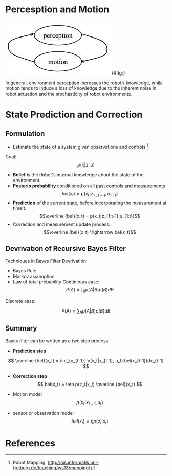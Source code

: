 

# Percesption and Motion


![Percesption and Motion](assets/markdown-img-paste-20190130094056995.png){#fig:}

In general, environment perception increases the robot’s
knowledge, while motion tends to induce a loss of knowledge
due to the inherent noise in robot actuation and the stochasticity
of robot environments.

# State Prediction and Correction
## Formulation
- Estimate the state of a system given observations and controls [^Robot-Mapping]

Goal: $$p(x|z, u)$$


- **Belief** is the Robot's internal knowledge about the state of the environment.
- **Posterio probability** conditioned on all past controls and measurements
$$bel(x_t)=p(x_t|z_{1:t-1}, u_{1:t})$$
- **Prediction** of the current state, before incorporating the measurement at time t. $$\overline {bel}(x_t) = p(x_t|z_{1:t-1},u_{1:t})$$
- Correction and measurement update process:
$$\overline {bel}(x_t) \rightarrow bel(x_t)$$

## Devrivation of Recursive Bayes Filter


Techniques in Bayes Filter Devrivation:

- Bayes Rule
- Markov assumption
- Law of total probability
Contineous case:
$$
P(A) = \int_B p(A|B)p(B)dB
$$

Discrete case:

$$
P(A) = \sum_B p(A|B)p(B)dB
$$

## Summary
Bayes filter can be written as a two step process

- **Prediction step**

$$
 \overline {bel}(x_t) = \int_{x_{t-1}} p(x_t|x_{t-1}, u_t) bel(x_{t-1})dx_{t-1}
$$

- **Correction step**
$$
bel(x_t) = \eta p(z_t|x_t)  \overline {bel}(x_t)
$$

- Motion model
$$ p(x_t|x_{t-1}, u_t)$$

- sensor or observation model
$$
bel(x_t) = \eta p(z_t|x_t)
$$











# References
[^Robot-Mapping]: Robot Mapping, http://ais.informatik.uni-freiburg.de/teaching/ws13/mapping/
